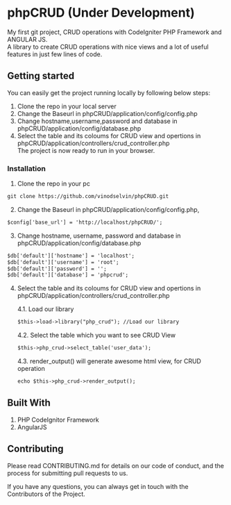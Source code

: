 # phpCRUD (Under Development)

My first git project, CRUD operations with CodeIgniter PHP Framework and ANGULAR JS.    
A library to create CRUD operations with nice views and a lot of useful features in just few lines of code.

## Getting started

You can easily get the project running locally by following below steps:   
1. Clone the repo in your local server
2. Change the Baseurl in phpCRUD/application/config/config.php
3. Change hostname,username,password and database in phpCRUD/application/config/database.php 
4. Select the table and its coloums for CRUD view and opertions in phpCRUD/application/controllers/crud_controller.php    
The project is now ready to run in your browser.

### Installation

1. Clone the repo in your pc

```html
git clone https://github.com/vinodselvin/phpCRUD.git
```

2. Change the Baseurl in phpCRUD/application/config/config.php, 

```html
$config['base_url'] = 'http://localhost/phpCRUD/';
```

3. Change hostname, username, password and database in phpCRUD/application/config/database.php 

```html
$db['default']['hostname'] = 'localhost';
$db['default']['username'] = 'root';
$db['default']['password'] = '';
$db['default']['database'] = 'phpcrud';
```

4. Select the table and its coloums for CRUD view and opertions in phpCRUD/application/controllers/crud_controller.php  

     4.1. Load our library
     ```html
     $this->load->library("php_crud"); //Load our library
     ```

     4.2. Select the table which you want to see CRUD View
     ```html
     $this->php_crud->select_table('user_data'); 
     ```

     4.3. render_output() will generate awesome html view, for CRUD operation

     ```html
     echo $this->php_crud->render_output(); 
     ```

## Built With

1. PHP CodeIgnitor Framework
2. AngularJS 

## Contributing

Please read CONTRIBUTING.md for details on our code of conduct, and the process for submitting pull requests to us.    
     
If you have any questions, you can always get in touch with the Contributors of the Project.    
